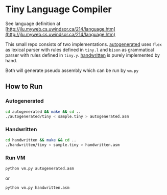 # Tiny Language Compiler

See language definition at [http://jlu.myweb.cs.uwindsor.ca/214/language.htm](http://jlu.myweb.cs.uwindsor.ca/214/language.htm)

This small repo consists of two implementations. [autogenerated](./autogenerated) uses `flex` as lexical parser with rules defined in `tiny.l` and `bison` as grammatical parser with rules defined in `tiny.y`. [handwritten](./handwritten) is purely implemented by hand. 

Both will generate pseudo assembly which can be run by `vm.py`

## How to Run

### Autogenerated

```bash
cd autogenerated && make && cd ..
./autogenerated/tiny < sample.tiny > autogenerated.asm
```

### Handwritten

```bash
cd handwritten && make && cd ..
./handwritten/tiny < sample.tiny > handwritten.asm
```

### Run VM

```bash
python vm.py autogenerated.asm
```

or

```bash
python vm.py handwritten.asm
```